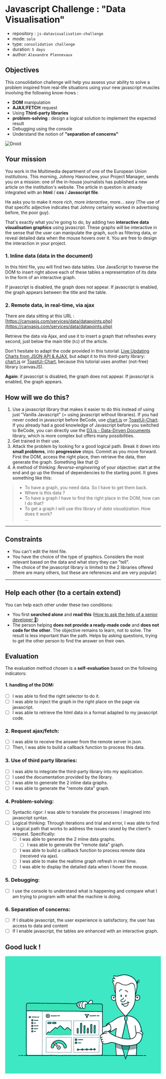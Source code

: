 #  Javascript Challenge : "Data Visualisation"

- repository : `js-datavisualisation-challenge`  
- mode: `solo`  
- type: `consolidation challenge`  
- duration: `5 days`  
- author: `Alexandre Plennevaux`  

## Objectives
This consolidation challenge will help you assess your ability to solve a problem inspired from real-life situations using your new javascript muscles involving the following know-hows :

- **DOM** manipulation
- **AJAX**/**FETCH** request
- Using **Third-party libraries**
- **problem-solving** : design a logical solution to implement the expected result
- Debugging using the console
- Understand the notion of **"separation of concerns"**

![Droid](js-1.gif)

## Your mission

You work in the Multimedia department of one of the European Union institutions. This morning, Johnny Hasnoclew, your Project Manager, sends you on a mission: one of the in-house journalists has published a new article on the institution's website. The article in question is already integrated with an **html** / **css** / **Javascript file**.

He asks you to make it more *rich*, more *interactive*, more... *sexy* (The use of that specific adjective indicates that Johnny certainly worked in advertising before, the poor guy).

That's exactly what you're going to do, by adding two **interactive data visualisation graphics** using javascript.  These graphs will be interactive in the sense that the user can manipulate the graph, such as filtering data, or reveal detailed data when the mouse hovers over it. You are free to design the interaction in your project.

### 1. Inline data (data in the document)
In this html file, you will find two data tables. Use JavaScript to traverse the DOM to insert right above each of these tables a representation of its data in the form of an interactive graph.

If javascript is disabled, the graph does not appear. If javascript is enabled, the graph appears between the title and the table.

### 2. Remote data, in real-time, via ajax
There are data sitting at this URL :  [https://canvasjs.com/services/data/datapoints.php](https://canvasjs.com/services/data/datapoints.php)

Retrieve the data via Ajax, and use it to insert a graph that refreshes every second, just below the main title (`h1`) of the article.

Don't hesitate to adapt the code provided in this tutorial: [Live Updating Charts from JSON API & AJAX](https://canvasjs.com/docs/charts/how-to/live-updating-javascript-charts-json-api-ajax/), but adapt it to this third-party library: [chart.js](https://www.chartjs.org/) or [ToastUi-Chart](https://ui.toast.com/tui-chart/), because this tutorial uses another (not-free) library (canvasJS).

**Again**: if javascript is disabled, the graph does not appear. If javascript is enabled, the graph appears.


## How will we do this?

1. Use a javascript library that makes it easier to do this instead of using just "Vanilla Javascript" (= using javascript without libraries).
If you had never coded in javascript before BeCode, use [chart.js](https://www.chartjs.org/) or [ToastUi-Chart](https://ui.toast.com/tui-chart/).
If you already had a good knowledge of Javascript before you switched to BeCode, you can directly use the [D3.js - Data-Driven Documents](https://d3js.org/) library, which is more complex but offers many possibilities.
2. Get trained in their use.
3. Attack the problem by looking for a good logical path. Break it down into **small problems**, into **progressive** steps. Commit as you move forward. First the DOM, access the right place, then retrieve the data, then generate the graph. Something like that 😉
4. A method of thinking: *Reverse-engineering* of your objective: start at the end and go up the thread of dependencies to the starting point. It gives something like this:

> - To have a graph, you need data. So I have to get them back.  
> - Where is this data ?   
> - To have a graph I have to find the right place in the DOM, how can I do that?  
> - To get a graph I will use *this* library of *data visualization*. How does it work?  
> ...  

---
## Constraints
- You can't edit the html file.
- You have the choice of the type of graphics. Considers the most relevant based on the data and what story they can "tell".
- The choice of the javascript library is limited to the 2 libraries offered (there are many others, but these are references and are very popular)
---

## Help each other (to a certain extend)

You can help each other under these two conditions:

- You first **searched alone** and **read this** ([How to ask the help of a senior developer 🥇](https://stackoverflow.com/help/how-to-ask))
- The person helping **does not provide a ready-made code** and **does not code for the other**. The objective remains to learn, not to solve. The result is less important than the path. Helps by asking questions, trying to get the other person to find the answer on their own.

## Evaluation
The evaluation method chosen is a **self-evaluation** based on the following indicators:

#### 1. handling of the DOM:

- [ ] I was able to find the right selector to do it.
- [ ] I was able to inject the graph in the right place on the page via javascript.
- [ ] I was able to retrieve the html data in a format adapted to my javascript code.

### 2. Request ajax/fetch:
- [ ] I was able to receive the answer from the remote server in json.
- [ ] Then, I was able to build a callback function to process this data.

### 3. Use of **third party libraries**:
- [ ] I was able to integrate the third-party library into my application.
- [ ] I used the documentation provided by the library.
- [ ] I was able to generate the 2 inline data graphs.
- [ ] I was able to generate the "remote data" graph.

### 4. Problem-solving:

- [ ] Syntactic rigor: I was able to translate the processes I imagined into javascript syntax.
- [ ] Logical thinking: Through iterations and trial and error, I was able to find a logical path that works to address the issues raised by the client's request. Specifically:
  - [ ] I was able to generate the 2 inline data graphs.
	- [ ]  I was able to generate the "remote data" graph.
  - [ ]  I was able to build a callback function to process remote data (received via ajax).
	- [ ]  I was able to make the realtime graph refresh in real time.
	- [ ]  I was able to display the detailed data when I hover the mouse.

### 5. Debugging:

  - [ ]  I use the console to understand what is happening and compare what I am trying to program with what the machine is doing.

### 6. Separation of concerns:

 - [ ]  If I disable javascript, the user experience is satisfactory, the user has access to data and content
 - [ ]  If I enable javascript, the tables are enhanced with an interactive graph.

 ## Good luck !

![](js-2.gif)



<!-- Votre mission
Vous travaillez au sein du département Multimédia d'une des institutions de l'Union européenne. Ce matin, Johnny Hasnoclew, votre chef de projet, vous envoie en mission: l'un des journalistes internes a publié un nouvel article sur le site internet de l'institution. L'article en question est déjà intégré à un fichier html / css / Javascript .

Il vous demande de le rendre plus riche , plus interactif , plus ... sexy (L'utilisation de cet adjectif spécifique indique que Johnny a certainement travaillé dans la publicité avant, le pauvre type).

C'est exactement ce que vous allez faire, en ajoutant deux graphiques de visualisation de données interactifs à l' aide de javascript. Ces graphiques seront interactifs dans le sens où l'utilisateur peut manipuler le graphique, comme filtrer les données, ou révéler des données détaillées lorsque la souris le survole. Vous êtes libre de concevoir l'interaction dans votre projet.

1. Données en ligne (données dans le document)
Dans ce fichier html, vous trouverez deux tableaux de données. Utilisez JavaScript pour parcourir le DOM pour insérer juste au-dessus de chacune de ces tables une représentation de ses données sous la forme d'un graphe interactif.

Si javascript est désactivé, le graphique n'apparaît pas. Si javascript est activé, le graphique apparaît entre le titre et le tableau.

2. Données à distance, en temps réel, via ajax
Il y a des données à cette URL: https://canvasjs.com/services/data/datapoints.php

Récupérez les données via Ajax et utilisez-les pour insérer un graphique qui s'actualise toutes les secondes, juste en dessous du titre principal ( h1) de l'article.

N'hésitez pas à adapter le code fourni dans ce tutoriel: Live Updating Charts from JSON API & AJAX , mais adaptez-le à cette bibliothèque tierce: chart.js ou ToastUi-Chart , car ce tutoriel en utilise un autre (non gratuit) bibliothèque (canvasJS).

Encore une fois : si javascript est désactivé, le graphique n'apparaît pas. Si javascript est activé, le graphique apparaît.

Comment allons-nous faire cela?
Utilisez une bibliothèque javascript qui facilite la tâche au lieu d'utiliser uniquement "Vanilla Javascript" (= utiliser javascript sans bibliothèques). Si vous n'aviez jamais codé en javascript avant BeCode, utilisez chart.js ou ToastUi-Chart . Si vous aviez déjà une bonne connaissance de Javascript avant de passer à BeCode, vous pouvez directement utiliser la bibliothèque D3.js - Data-Driven Documents , qui est plus complexe mais offre de nombreuses possibilités.
Soyez formé à leur utilisation.
Attaquez le problème en recherchant un bon chemin logique. Décomposez-le en petits problèmes , en étapes progressives . Engagez-vous à mesure que vous avancez. D'abord le DOM, accédez au bon endroit, puis récupérez les données, puis générez le graphe. Quelque chose comme ca😉
Une méthode de réflexion: La rétro-ingénierie de votre objectif: commencez par la fin et remontez le fil des dépendances jusqu'au point de départ. Cela donne quelque chose comme ça:
Pour avoir un graphique, vous avez besoin de données. Je dois donc les récupérer.
Où sont ces données?
Pour avoir un graphique, je dois trouver le bon endroit dans le DOM, comment puis-je faire cela?
Pour obtenir un graphique, j'utiliserai cette bibliothèque de visualisation de données . Comment ça marche?
...
Contraintes
Vous ne pouvez pas modifier le fichier html.
Vous avez le choix du type de graphisme. Considère le plus pertinent en fonction des données et de l'histoire qu'ils peuvent «raconter».
Le choix de la librairie javascript est limité aux 2 librairies proposées (il en existe bien d'autres, mais ce sont des références et sont très appréciées)
S'entraider (dans une certaine mesure)
Vous pouvez vous entraider dans ces deux conditions:

Vous avez d'abord cherché seul et lu ceci ( Comment demander l'aide d'un développeur senior🥇)
La personne aidant ne fournit pas de code prêt à l'emploi et ne code pas pour l'autre . L'objectif reste d'apprendre, non de résoudre. Le résultat est moins important que le chemin. Aide en posant des questions, en essayant d'amener l'autre personne à trouver la réponse par elle-même.
Évaluation
La méthode d'évaluation choisie est une auto-évaluation basée sur les indicateurs suivants:

1. manipulation du DOM:
 J'ai pu trouver le bon sélecteur pour le faire.
 J'ai pu injecter le graphique au bon endroit sur la page via javascript.
 J'ai pu récupérer les données html dans un format adapté à mon code javascript.
2. Demandez ajax / fetch:
 J'ai pu recevoir la réponse du serveur distant dans json.
 Ensuite, j'ai pu créer une fonction de rappel pour traiter ces données.
3. Utilisation de bibliothèques tierces :
 J'ai pu intégrer la bibliothèque tierce dans mon application.
 J'ai utilisé la documentation fournie par la bibliothèque.
 J'ai pu générer les 2 graphiques de données en ligne.
 J'ai pu générer le graphique "données distantes".
4. Résolution de problèmes:
 Rigueur syntaxique: j'ai pu traduire les processus que j'imaginais en syntaxe javascript.
Pensée logique: grâce à des itérations et des essais et erreurs, j'ai pu trouver un chemin logique qui fonctionne pour résoudre les problèmes soulevés par la demande du client. Plus précisément:
 J'ai pu générer les 2 graphiques de données en ligne.
 J'ai pu générer le graphique "données distantes".
 J'ai pu créer une fonction de rappel pour traiter les données distantes (reçues via ajax).
 J'ai pu actualiser le graphique en temps réel en temps réel.
 J'ai pu afficher les données détaillées en survolant la souris.
5. Débogage:
 J'utilise la console pour comprendre ce qui se passe et comparer ce que j'essaie de programmer avec ce que fait la machine.
6. Séparation des préoccupations:
 Si je désactive javascript, l'expérience utilisateur est satisfaisante, l'utilisateur a accès aux données et au contenu
 Si j'active javascript, les tableaux sont améliorés avec un graphique interactif.
Bonne chance ! -->